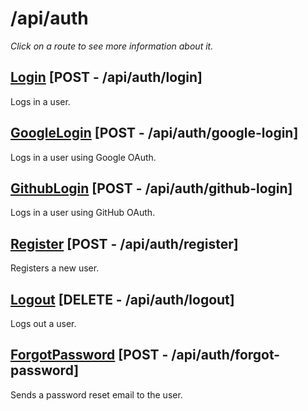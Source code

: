 # /api/auth

*Click on a route to see more information about it.*

## [Login](login.md) [POST - /api/auth/login]

Logs in a user.

## [GoogleLogin](google-login.md) [POST - /api/auth/google-login]

Logs in a user using Google OAuth.

## [GithubLogin](github-login.md) [POST - /api/auth/github-login]

Logs in a user using GitHub OAuth.

## [Register](register.md) [POST - /api/auth/register]

Registers a new user.

## [Logout](logout.md) [DELETE - /api/auth/logout]

Logs out a user.

## [ForgotPassword](forgot-password.md) [POST - /api/auth/forgot-password]

Sends a password reset email to the user.